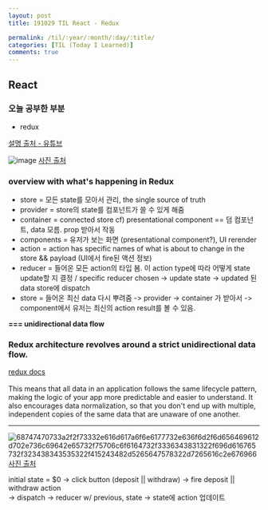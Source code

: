 ```yaml
---
layout: post
title: 191029 TIL React - Redux

permalink: /til/:year/:month/:day/:title/
categories: [TIL (Today I Learned)]
comments: true
---
```


## React ##

### **오늘 공부한 부분**

 - redux
 
 [설명 출처 - 유튜브](https://www.youtube.com/watch?v=_l8z3TTlQQo) 

 
![image](https://i.redd.it/g25xnwnxgz6x.png)
[사진 출처](https://www.reddit.com/r/reactjs/comments/4r19o8/how_redux_works_for_beginners/)  

### **overview with what's happening in Redux**

- store = 모든 state를 모아서 관리, the single source of truth   
- provider = store의 state를 컴포넌트가 쓸 수 있게 해줌   
- container = connected store cf) presentational component == 덤 컴포넌트, data 모름. prop 받아서 작동   
- components = 유저가 보는 화면 (presentational component?), UI rerender  
- action = action has specific names of what is about to change in the store && payload (UI에서 fire된 액션 정보)
- reducer = 들어온 모든 action의 타입 봄. 이 action type에 따라 어떻게 state update할 지 결정 / specific reducer chosen ->
 update state -> updated 된 data store에 dispatch
- store = 들어온 최신 data 다시 뿌려줌 
-> provider -> container 가 받아서 -> component에서 유저는 최신의 action result를 볼 수 있음.

**=== unidirectional data flow**

### **Redux architecture revolves around a strict unidirectional data flow.**

[redux docs](https://redux.js.org/basics/data-flow)  
<br/> 
This means that all data in an application follows the same lifecycle pattern, making the logic of your app more predictable and easier to understand. 
It also encourages data normalization, so that you don't end up with multiple, independent copies of the same data that are unaware of one another.


<hr/>

![68747470733a2f2f73332e616d617a6f6e6177732e636f6d2f6d656469612d702e736c69642e65732f75706c6f6164732f3336343831322f696d616765732f323438343535322f415243482d5265647578322d7265616c2e676966](https://user-images.githubusercontent.com/40848630/67752174-dac56d00-fa75-11e9-86fc-c41ea8b7dfc9.gif)
[사진 출처](http://slides.com/jenyaterpil/redux-from-twitter-hype-to-production#/9)

initial state = $0 -> click button (deposit || withdraw) -> fire deposit || withdraw action   
-> dispatch -> reducer w/ previous, state -> state에 action 업데이트   



